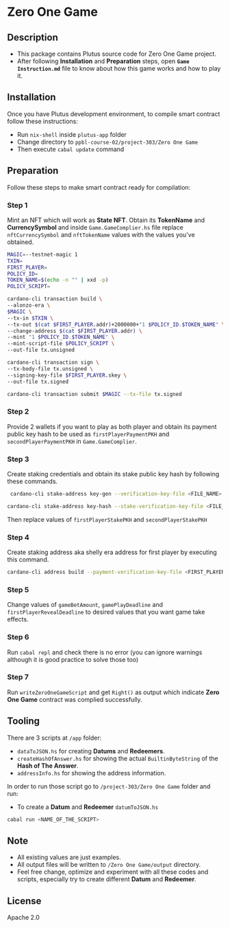 # Zero One Game

## Description

- This package contains Plutus source code for Zero One Game project.
- After following **Installation** and **Preparation** steps, open **`Game Instruction.md`** file to know about how this game works and how to play it.
  
## Installation

Once you have Plutus development environment, to compile smart contract follow these instructions:
  
- Run `nix-shell` inside `plutus-app` folder
- Change directory to `ppbl-course-02/project-303/Zero One Game`
- Then execute `cabal update` command
  
## Preparation

Follow these steps to make smart contract ready for compilation:

### Step 1

Mint an NFT which will work as **State NFT**. Obtain its **TokenName** and **CurrencySymbol** and inside `Game.GameComplier.hs` file replace `nftCurrencySymbol` and `nftTokenName` values with the values you've obtained.  

```sh
MAGIC=--testnet-magic 1
TXIN=
FIRST_PLAYER=
POLICY_ID=
TOKEN_NAME=$(echo -n "" | xxd -p)
POLICY_SCRIPT=
```

```sh
cardano-cli transaction build \
--alonzo-era \
$MAGIC \
--tx-in $TXIN \
--tx-out $(cat $FIRST_PLAYER.addr)+2000000+"1 $POLICY_ID.$TOKEN_NAME" \
--change-address $(cat $FIRST_PLAYER.addr) \
--mint "1 $POLICY_ID.$TOKEN_NAME" \
--mint-script-file $POLICY_SCRIPT \
--out-file tx.unsigned

cardano-cli transaction sign \
--tx-body-file tx.unsigned \
--signing-key-file $FIRST_PLAYER.skey \
--out-file tx.signed

cardano-cli transaction submit $MAGIC --tx-file tx.signed
```

### Step 2

Provide 2 wallets if you want to play as both player and obtain its payment public key hash to be used as `firstPlayerPaymentPKH` and `secondPlayerPaymentPKH` in `Game.GameComplier`.

### Step 3

Create staking credentials and obtain its stake public key hash by following these commands.

```bash
 cardano-cli stake-address key-gen --verification-key-file <FILE_NAME>.svkey --signing-key-file <FILE_NAME>.sskey
```

```bash
cardano-cli stake-address key-hash --stake-verification-key-file <FILE_NAME>.svkey
```

Then replace values of `firstPlayerStakePKH` and  `secondPlayerStakePKH`

### Step 4

Create staking address aka shelly era address for first player by executing this command.

```bash
cardano-cli address build --payment-verification-key-file <FIRST_PLAYER>.vkey --stake-verification-key-file <FILE_NAME>.svkey --test-net 1 --out-file <STAKING_ADDRESS>.addr
```

### Step 5

Change values of `gameBetAmount`, `gamePlayDeadline` and `firstPlayerRevealDeadline` to desired values that you want game take effects.

### Step 6

Run `cabal repl` and check there is no error (you can ignore warnings although it is good practice to solve those too)

### Step 7

Run `writeZeroOneGameScript` and get `Right()` as output which indicate **Zero One Game** contract was complied successfully.

## Tooling

There are 3 scripts at `/app` folder:

- `dataToJSON.hs` for creating **Datums** and **Redeemers**.
- `createHashOfAnswer.hs` for showing the actual `BuiltinByteString` of the **Hash of The Answer**.
- `addressInfo.hs` for showing the address information.

In order to run those script go to `/project-303/Zero One Game` folder and run:

- To create a **Datum** and **Redeemer** `datumToJSON.hs`
  
```bash
cabal run <NAME_OF_THE_SCRIPT>
```

## Note

- All existing values are just examples.
- All output files will be written to `/Zero One Game/output`
directory.
- Feel free change, optimize and experiment with all these codes and scripts, especially try to create different **Datum** and **Redeemer**.

## License

Apache 2.0
